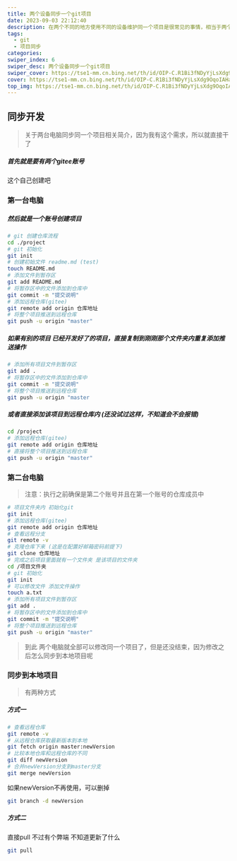 ```yaml
---
title: 两个设备同步一个git项目
date: 2023-09-03 22:12:40
description: 在两个不同的地方使用不同的设备维护同一个项目是很常见的事情，相当于两个人一起开发一个项目，有助于锻炼协同合作能力
tags: 
  - git
  - 项目同步
categories:
swiper_index: 6
swiper_desc: 两个设备同步一个git项目
swiper_cover: https://tse1-mm.cn.bing.net/th/id/OIP-C.R1Bi3fNDyYjLsXdg9OqoIAHaEo?w=315&h=196&c=7&r=0&o=5&dpr=1.3&pid=1.7
cover: https://tse1-mm.cn.bing.net/th/id/OIP-C.R1Bi3fNDyYjLsXdg9OqoIAHaEo?w=315&h=196&c=7&r=0&o=5&dpr=1.3&pid=1.7
top_img: https://tse1-mm.cn.bing.net/th/id/OIP-C.R1Bi3fNDyYjLsXdg9OqoIAHaEo?w=315&h=196&c=7&r=0&o=5&dpr=1.3&pid=1.7
---
```


## 同步开发

> 关于两台电脑同步同一个项目相关简介，因为我有这个需求，所以就直接干了

##### 首先就是要有两个gitee账号

这个自己创建吧

### 第一台电脑

##### 然后就是一个账号创建项目

```BASH
# git 创建仓库流程
cd ./project
# git 初始化
git init 
# 创建初始文件 readme.md (test)
touch README.md
# 添加文件到暂存区
git add README.md
# 将暂存区中的文件添加到仓库中
git commit -m "提交说明"
# 添加远程仓库(gitee)
git remote add origin 仓库地址
# 将整个项目推送到远程仓库
git push -u origin "master"
```

##### 如果有别的项目 已经开发好了的项目，直接复制到刚刚那个文件夹内重复添加推送操作

```BASH
# 添加所有项目文件到暂存区
git add .
# 将暂存区中的文件添加到仓库中
git commit -m "提交说明"
# 将整个项目推送到远程仓库
git push -u origin "master
```

##### 或者直接添加该项目到远程仓库内 (还没试过这样，不知道会不会报错)

```BASH
cd /project
# 添加远程仓库(gitee)
git remote add origin 仓库地址
# 直接将整个项目推送到远程仓库
git push -u origin "master"
```

### 第二台电脑

> 注意：执行之前确保是第二个账号并且在第一个账号的仓库成员中

```BASH
# 项目文件夹内 初始化git
git init
# 添加远程仓库(gitee)
git remote add origin 仓库地址
# 查看远程分支
git remote -v 
# 克隆仓库下来 (这是在配置好邮箱密码前提下)
git clone 仓库地址
# 完成之后项目里面就有一个文件夹 是该项目的文件夹
cd /项目文件夹
# git 初始化
git init
# 可以修改文件 添加文件操作
touch a.txt
# 添加所有项目文件到暂存区
git add .
# 将暂存区中的文件添加到仓库中
git commit -m "提交说明"
# 将整个项目推送到远程仓库
git push -u origin "master"
```

> 到此 两个电脑就全部可以修改同一个项目了，但是还没结束，因为修改之后怎么同步到本地项目呢

### 同步到本地项目

> 有两种方式

##### 方式一

```BASH
# 查看远程仓库
git remote -v
# 从远程仓库获取最新版本到本地
git fetch origin master:newVersion
# 比较本地仓库和远程仓库的不同
git diff newVersion
# 合并newVersion分支到master分支
git merge newVersion
```

如果newVersion不再使用，可以删掉

```BASH
git branch -d newVersion
```

##### 方式二

直接pull 不过有个弊端 不知道更新了什么

```BASH
git pull
```
